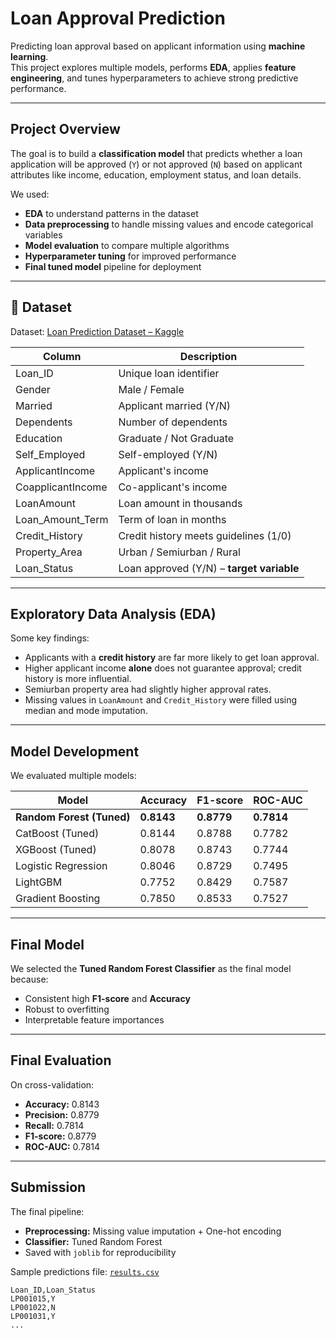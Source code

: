 # Loan Approval Prediction

Predicting loan approval based on applicant information using **machine learning**.  
This project explores multiple models, performs **EDA**, applies **feature engineering**, and tunes hyperparameters to achieve strong predictive performance.

---

## Project Overview

The goal is to build a **classification model** that predicts whether a loan application will be approved (`Y`) or not approved (`N`) based on applicant attributes like income, education, employment status, and loan details.

We used:
- **EDA** to understand patterns in the dataset
- **Data preprocessing** to handle missing values and encode categorical variables
- **Model evaluation** to compare multiple algorithms
- **Hyperparameter tuning** for improved performance
- **Final tuned model** pipeline for deployment

---

## 📂 Dataset

Dataset: [Loan Prediction Dataset – Kaggle](https://www.kaggle.com/datasets/altruistdelhite04/loan-prediction-problem-dataset?select=train_u6lujuX_CVtuZ9i.csv)

| Column | Description |
|--------|-------------|
| Loan_ID | Unique loan identifier |
| Gender | Male / Female |
| Married | Applicant married (Y/N) |
| Dependents | Number of dependents |
| Education | Graduate / Not Graduate |
| Self_Employed | Self-employed (Y/N) |
| ApplicantIncome | Applicant's income |
| CoapplicantIncome | Co-applicant's income |
| LoanAmount | Loan amount in thousands |
| Loan_Amount_Term | Term of loan in months |
| Credit_History | Credit history meets guidelines (1/0) |
| Property_Area | Urban / Semiurban / Rural |
| Loan_Status | Loan approved (Y/N) – **target variable**

---

## Exploratory Data Analysis (EDA)

Some key findings:
- Applicants with a **credit history** are far more likely to get loan approval.
- Higher applicant income **alone** does not guarantee approval; credit history is more influential.
- Semiurban property area had slightly higher approval rates.
- Missing values in `LoanAmount` and `Credit_History` were filled using median and mode imputation.

---

## Model Development

We evaluated multiple models:

| Model | Accuracy | F1-score | ROC-AUC |
|-------|----------|----------|---------|
| **Random Forest (Tuned)** | **0.8143** | **0.8779** | **0.7814** |
| CatBoost (Tuned) | 0.8144 | 0.8788 | 0.7782 |
| XGBoost (Tuned) | 0.8078 | 0.8743 | 0.7744 |
| Logistic Regression | 0.8046 | 0.8729 | 0.7495 |
| LightGBM | 0.7752 | 0.8429 | 0.7587 |
| Gradient Boosting | 0.7850 | 0.8533 | 0.7527 |

---

## Final Model

We selected the **Tuned Random Forest Classifier** as the final model because:
- Consistent high **F1-score** and **Accuracy**
- Robust to overfitting
- Interpretable feature importances

---

## Final Evaluation

On cross-validation:

- **Accuracy:** 0.8143  
- **Precision:** 0.8779  
- **Recall:** 0.7814  
- **F1-score:** 0.8779  
- **ROC-AUC:** 0.7814

---

## Submission

The final pipeline:
- **Preprocessing:** Missing value imputation + One-hot encoding
- **Classifier:** Tuned Random Forest
- Saved with `joblib` for reproducibility

Sample predictions file: [`results.csv`](results.csv)

```csv
Loan_ID,Loan_Status
LP001015,Y
LP001022,N
LP001031,Y
...
